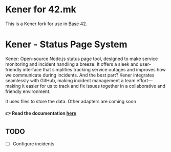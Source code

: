 # Kener for 42.mk
This is a Kener fork for use in Base 42.

# Kener - Status Page System
Kener: Open-source Node.js status page tool, designed to make service monitoring and incident handling a breeze. It offers a sleek and user-friendly interface that simplifies tracking service outages and improves how we communicate during incidents. And the best part? Kener integrates seamlessly with GitHub, making incident management a team effort—making it easier for us to track and fix issues together in a collaborative and friendly environment.

It uses files to store the data. Other adapters are coming soon

#### 👉 Read the documentation [here](https://kener.ing/docs) 

## TODO
- [ ] Configure incidents